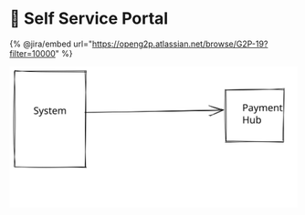 # 🏥 Self Service Portal

{% @jira/embed url="https://openg2p.atlassian.net/browse/G2P-19?filter=10000" %}

<img src="../.gitbook/assets/file.drawing.svg" alt="" class="gitbook-drawing">
